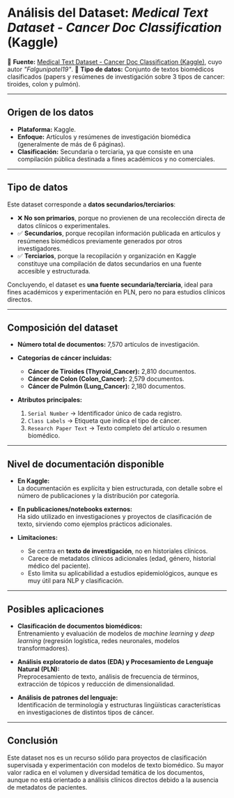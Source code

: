 # Análisis del Dataset: *Medical Text Dataset - Cancer Doc Classification* (Kaggle)

📂 **Fuente:** [Medical Text Dataset - Cancer Doc Classification (Kaggle)](https://www.kaggle.com/datasets/falgunipatel19/biomedical-text-publication-classification), cuyo autor *"Falgunipatel19"*.
📑 **Tipo de datos:** Conjunto de textos biomédicos clasificados (papers y resúmenes de investigación sobre 3 tipos de cancer: tiroides, colon y pulmón).

---

## Origen de los datos

- **Plataforma:** Kaggle.  
- **Enfoque:** Artículos y resúmenes de investigación biomédica (generalmente de más de 6 páginas).  
- **Clasificación:** Secundaria o terciaria, ya que consiste en una compilación pública destinada a fines académicos y no comerciales.  

---

## Tipo de datos

Este dataset corresponde a **datos secundarios/terciarios**:

- ❌ **No son primarios**, porque no provienen de una recolección directa de datos clínicos o experimentales.  
- ✅ **Secundarios**, porque recopilan información publicada en artículos y resúmenes biomédicos previamente generados por otros investigadores.  
- ✅ **Terciarios**, porque la recopilación y organización en Kaggle constituye una compilación de datos secundarios en una fuente accesible y estructurada.  

Concluyendo, el dataset es **una fuente secundaria/terciaria**, ideal para fines académicos y experimentación en PLN, pero no para estudios clínicos directos.

---

## Composición del dataset

- **Número total de documentos:** 7,570 artículos de investigación.  
- **Categorías de cáncer incluidas:**
  - **Cáncer de Tiroides (Thyroid_Cancer):** 2,810 documentos.  
  - **Cáncer de Colon (Colon_Cancer):** 2,579 documentos.  
  - **Cáncer de Pulmón (Lung_Cancer):** 2,180 documentos.  

- **Atributos principales:**
  1. `Serial Number` → Identificador único de cada registro.  
  2. `Class Labels` → Etiqueta que indica el tipo de cáncer.  
  3. `Research Paper Text` → Texto completo del artículo o resumen biomédico.  

---

## Nivel de documentación disponible

- **En Kaggle:**  
  La documentación es explícita y bien estructurada, con detalle sobre el número de publicaciones y la distribución por categoría.  

- **En publicaciones/notebooks externos:**  
  Ha sido utilizado en investigaciones y proyectos de clasificación de texto, sirviendo como ejemplos prácticos adicionales.  

- **Limitaciones:**  
  - Se centra en **texto de investigación**, no en historiales clínicos.  
  - Carece de metadatos clínicos adicionales (edad, género, historial médico del paciente).  
  - Esto limita su aplicabilidad a estudios epidemiológicos, aunque es muy útil para NLP y clasificación.  

---

## Posibles aplicaciones

- **Clasificación de documentos biomédicos:**  
  Entrenamiento y evaluación de modelos de *machine learning* y *deep learning* (regresión logística, redes neuronales, modelos transformadores).  

- **Análisis exploratorio de datos (EDA) y Procesamiento de Lenguaje Natural (PLN):**  
  Preprocesamiento de texto, análisis de frecuencia de términos, extracción de tópicos y reducción de dimensionalidad.  

- **Análisis de patrones del lenguaje:**  
  Identificación de terminología y estructuras lingüísticas características en investigaciones de distintos tipos de cáncer.  

---

## Conclusión

Este dataset nos es un recurso sólido para proyectos de clasificación supervisada y experimentación con modelos de texto biomédico. Su mayor valor radica en el volumen y diversidad temática de los documentos, aunque no está orientado a análisis clínicos directos debido a la ausencia de metadatos de pacientes.
